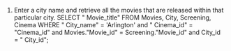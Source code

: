 1. Enter a city name and retrieve all the movies that are released within that particular city.
SELECT " Movie_title" FROM Movies, City, Screening, Cinema WHERE " City_name" = 'Arlington' and " Cinema_id" = "Cinema_id" and Movies."Movie_id" = Screening."Movie_id" and City_id = " City_id";
